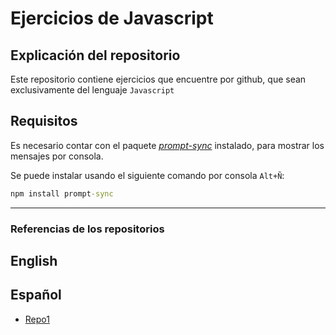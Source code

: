 # Ejercicios de Javascript
## Explicación del repositorio

Este repositorio contiene ejercicios que encuentre por github, que sean exclusivamente del lenguaje `Javascript`


## Requisitos
Es necesario contar con el paquete [_prompt-sync_](https://www.npmjs.com/package/prompt-sync) instalado, para mostrar los mensajes por consola. 

Se puede instalar usando el siguiente comando por consola `Alt+Ñ`: 

```` cmd
npm install prompt-sync
````





____ 
### Referencias de los repositorios

## English 

## Español

-  [Repo1](https://github.com/makeitrealcamp/ejercicios-javascript)

